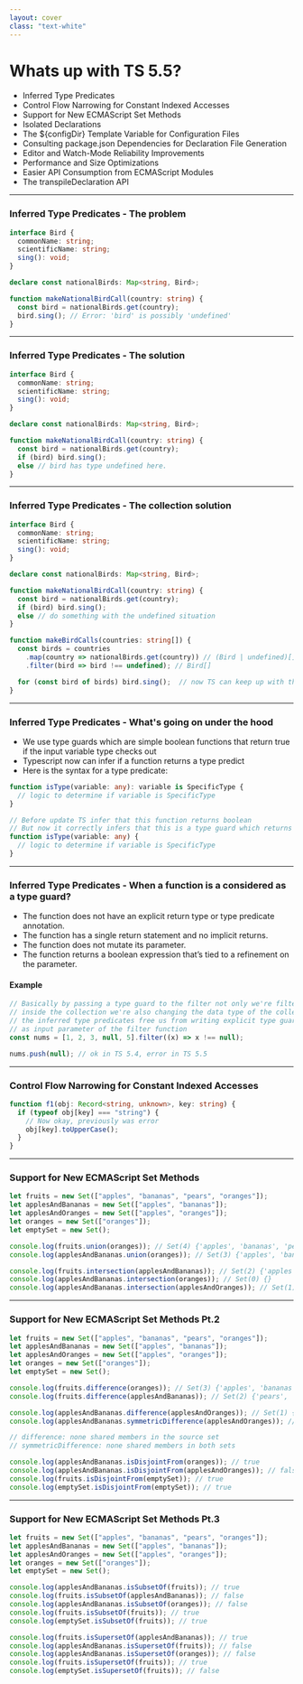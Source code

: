 ```yaml
---
layout: cover
class: "text-white"
---
```


# Whats up with TS 5.5?

- Inferred Type Predicates
- Control Flow Narrowing for Constant Indexed Accesses
- Support for New ECMAScript Set Methods
- Isolated Declarations
- The ${configDir} Template Variable for Configuration Files
- Consulting package.json Dependencies for Declaration File Generation
- Editor and Watch-Mode Reliability Improvements
- Performance and Size Optimizations
- Easier API Consumption from ECMAScript Modules
- The transpileDeclaration API

---

### Inferred Type Predicates - The problem

```ts
interface Bird {
  commonName: string;
  scientificName: string;
  sing(): void;
}

declare const nationalBirds: Map<string, Bird>;

function makeNationalBirdCall(country: string) {
  const bird = nationalBirds.get(country);
  bird.sing(); // Error: 'bird' is possibly 'undefined'
}
```

---

### Inferred Type Predicates - The solution

```ts
interface Bird {
  commonName: string;
  scientificName: string;
  sing(): void;
}

declare const nationalBirds: Map<string, Bird>;

function makeNationalBirdCall(country: string) {
  const bird = nationalBirds.get(country);
  if (bird) bird.sing();
  else // bird has type undefined here.
}
```

---

### Inferred Type Predicates - The collection solution

```ts
interface Bird {
  commonName: string;
  scientificName: string;
  sing(): void;
}

declare const nationalBirds: Map<string, Bird>;

function makeNationalBirdCall(country: string) {
  const bird = nationalBirds.get(country);
  if (bird) bird.sing();
  else // do something with the undefined situation
}

function makeBirdCalls(countries: string[]) {
  const birds = countries
    .map(country => nationalBirds.get(country)) // (Bird | undefined)[]
    .filter(bird => bird !== undefined); // Bird[]

  for (const bird of birds) bird.sing();  // now TS can keep up with the filtering
}

```

---

### Inferred Type Predicates - What's going on under the hood

- We use type guards which are simple boolean functions that return true if the input variable type checks out
- Typescript now can infer if a function returns a type predict
- Here is the syntax for a type predicate:

```ts
function isType(variable: any): variable is SpecificType {
  // logic to determine if variable is SpecificType
}

// Before update TS infer that this function returns boolean
// But now it correctly infers that this is a type guard which returns a type predicate
function isType(variable: any) {
  // logic to determine if variable is SpecificType
}
```

---

### Inferred Type Predicates - When a function is a considered as a type guard?

- The function does not have an explicit return type or type predicate annotation.
- The function has a single return statement and no implicit returns.
- The function does not mutate its parameter.
- The function returns a boolean expression that’s tied to a refinement on the parameter.

#### Example

```ts
// Basically by passing a type guard to the filter not only we're filtering the elements
// inside the collection we're also changing the data type of the collection
// the inferred type predicates free us from writing explicit type guards and using them
// as input parameter of the filter function
const nums = [1, 2, 3, null, 5].filter((x) => x !== null);

nums.push(null); // ok in TS 5.4, error in TS 5.5
```

---

### Control Flow Narrowing for Constant Indexed Accesses

```ts
function f1(obj: Record<string, unknown>, key: string) {
  if (typeof obj[key] === "string") {
    // Now okay, previously was error
    obj[key].toUpperCase();
  }
}
```

---

### Support for New ECMAScript Set Methods

```ts
let fruits = new Set(["apples", "bananas", "pears", "oranges"]);
let applesAndBananas = new Set(["apples", "bananas"]);
let applesAndOranges = new Set(["apples", "oranges"]);
let oranges = new Set(["oranges"]);
let emptySet = new Set();

console.log(fruits.union(oranges)); // Set(4) {'apples', 'bananas', 'pears', 'oranges'}
console.log(applesAndBananas.union(oranges)); // Set(3) {'apples', 'bananas', 'oranges'}

console.log(fruits.intersection(applesAndBananas)); // Set(2) {'apples', 'bananas'}
console.log(applesAndBananas.intersection(oranges)); // Set(0) {}
console.log(applesAndBananas.intersection(applesAndOranges)); // Set(1) {'apples'}
```

---

### Support for New ECMAScript Set Methods Pt.2

```ts
let fruits = new Set(["apples", "bananas", "pears", "oranges"]);
let applesAndBananas = new Set(["apples", "bananas"]);
let applesAndOranges = new Set(["apples", "oranges"]);
let oranges = new Set(["oranges"]);
let emptySet = new Set();

console.log(fruits.difference(oranges)); // Set(3) {'apples', 'bananas', 'pears'}
console.log(fruits.difference(applesAndBananas)); // Set(2) {'pears', 'oranges'}

console.log(applesAndBananas.difference(applesAndOranges)); // Set(1) {'bananas'}
console.log(applesAndBananas.symmetricDifference(applesAndOranges)); // Set(2) {'bananas', 'oranges'}

// difference: none shared members in the source set
// symmetricDifference: none shared members in both sets

console.log(applesAndBananas.isDisjointFrom(oranges)); // true
console.log(applesAndBananas.isDisjointFrom(applesAndOranges)); // false
console.log(fruits.isDisjointFrom(emptySet)); // true
console.log(emptySet.isDisjointFrom(emptySet)); // true
```

---

### Support for New ECMAScript Set Methods Pt.3

```ts
let fruits = new Set(["apples", "bananas", "pears", "oranges"]);
let applesAndBananas = new Set(["apples", "bananas"]);
let applesAndOranges = new Set(["apples", "oranges"]);
let oranges = new Set(["oranges"]);
let emptySet = new Set();

console.log(applesAndBananas.isSubsetOf(fruits)); // true
console.log(fruits.isSubsetOf(applesAndBananas)); // false
console.log(applesAndBananas.isSubsetOf(oranges)); // false
console.log(fruits.isSubsetOf(fruits)); // true
console.log(emptySet.isSubsetOf(fruits)); // true

console.log(fruits.isSupersetOf(applesAndBananas)); // true
console.log(applesAndBananas.isSupersetOf(fruits)); // false
console.log(applesAndBananas.isSupersetOf(oranges)); // false
console.log(fruits.isSupersetOf(fruits)); // true
console.log(emptySet.isSupersetOf(fruits)); // false
```
